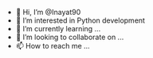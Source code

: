 - 👋 Hi, I’m @Inayat90
- 👀 I’m interested in Python development
- 🌱 I’m currently learning ...
- 💞️ I’m looking to collaborate on ...
- 📫 How to reach me ...

<!---
Inayat90/Inayat90 is a ✨ special ✨ repository because its `README.md` (this file) appears on your GitHub profile.
You can click the Preview link to take a look at your changes.
--->
